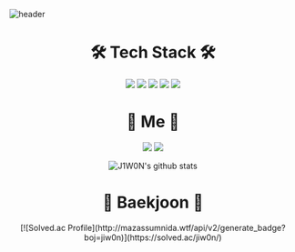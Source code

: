 ![header](https://capsule-render.vercel.app/api?type=slice&color=auto&height=300&section=header&text=J1W0N&fontSize=90)




<h1 align="center">🛠 Tech Stack 🛠</h1>

<p align="center">
  <img src="https://img.shields.io/badge/HTML5-E34F26?style=flat-square&logo=HTML5&logoColor=white"/>
  <img src="https://img.shields.io/badge/CSS3-1572B6?style=flat-square&logo=CSS3&logoColor=white"/>
  <img src="https://img.shields.io/badge/JavaScript-F7DF1E?style=flat-square&logo=JavaScript&logoColor=white"/>
  <img src="https://img.shields.io/badge/PHP-777BB4?style=flat-square&logo=PHP&logoColor=white"/>
  <img src="https://img.shields.io/badge/MySQL-4479A1?style=flat-square&logo=MySQL&logoColor=white"/>
</p>

<h1 align="center">🌹 Me 🌹</h1>
<p align="center">
  <a href="https://www.instagram.com/"><img src="https://img.shields.io/badge/Instagram-E4405F?style=flat-square&logo=Instagram&logoColor=white"/></a>
  <a href="https://j1w0n-071209.tistory.com/"><img src="https://img.shields.io/badge/Tistory-000000?style=flat-square&logo=Tistory&logoColor=white"/></a>
</p>

<div align="center"> 
  
  ![J1W0N's github stats](https://github-readme-stats.vercel.app/api?username=J1W0N-1209&show_icons=true)
  
</div>

<h1 align="center">📒 Baekjoon 📒</h1>
<div align="center">
  [![Solved.ac Profile](http://mazassumnida.wtf/api/v2/generate_badge?boj=jiw0n)](https://solved.ac/jiw0n/)
</div>


